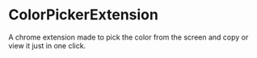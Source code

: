 # ColorPickerExtension
A chrome extension made to pick  the color from the screen and copy or view it just in one click.
